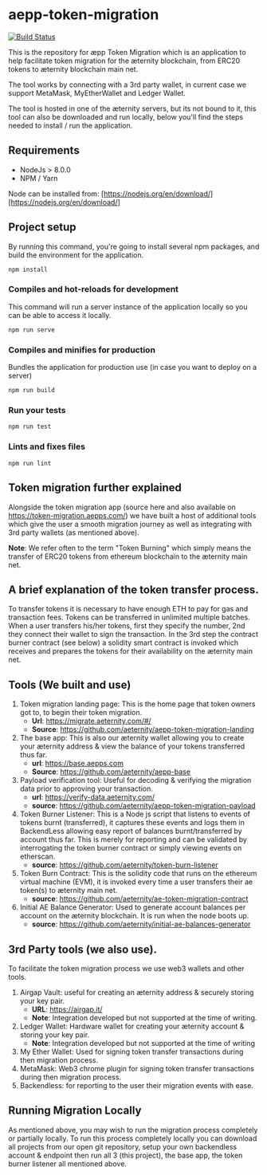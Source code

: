 # aepp-token-migration

[![Build Status](https://ci.aepps.com/job/aepp-token-migration/badge/icon)](https://ci.aepps.com/job/aepp-token-migration/)

This is the repository for æpp Token Migration which is an application to help facilitate token migration for
the æternity blockchain, from ERC20 tokens to æternity blockchain main net.

The tool works by connecting with a 3rd party wallet, in current case we support MetaMask, MyEtherWallet and Ledger
Wallet.

The tool is hosted in one of the æternity servers, but its not bound to it, this tool can also be downloaded and run
locally, below you'll find the steps needed to install / run the application.

## Requirements

- NodeJs > 8.0.0
- NPM / Yarn

Node can be installed from: [https://nodejs.org/en/download/][https://nodejs.org/en/download/] 

## Project setup
By running this command, you're going to install several npm packages, and build the environment for the
application.
```
npm install
```

### Compiles and hot-reloads for development
This command will run a server instance of the application locally so you can be able to access it locally.
```
npm run serve
```

### Compiles and minifies for production
Bundles the application for production use (in case you want to deploy on a server)
```
npm run build
```

### Run your tests
```
npm run test
```

### Lints and fixes files
```
npm run lint
```

## Token migration further explained

Alongside the token migration app (source here and also available on https://token-migration.aepps.com/) 
we have built a host of additional tools which give the user a smooth migration journey as well as 
integrating with 3rd party wallets (as mentioned above).

__Note__: We refer often to the term "Token Burning" which simply means the transfer of ERC20 tokens from ethereum
blockchain to the æternity main net.

## A brief explanation of the token transfer process.

To transfer tokens it is necessary to have enough ETH to pay for gas and transaction fees. Tokens can be transferred
in unlimited multiple batches. When a user transfers his/her tokens, first they specify the number, 2nd they connect
their wallet to sign the transaction. In the 3rd step the contract burner contract (see below) a solidity smart contract 
is invoked which receives and prepares the tokens for their availability on the æternity main net.

## Tools (We built and use)

1. Token migration landing page: This is the home page that token owners got to, to begin their token migration.
    - __Url__: https://migrate.aeternity.com/#/
    - __Source__: https://github.com/aeternity/aepp-token-migration-landing
2. The base app: This is also our æternity wallet allowing you to create your æternity address & view the balance of 
your tokens transferred thus far.
    - __url__: https://base.aepps.com
    - __Source__: https://github.com/aeternity/aepp-base
3. Payload verification tool: Useful for decoding & verifying the migration data prior to approving your transaction.
    - __url__: https://verify-data.aeternity.com/
    - __source__: https://github.com/aeternity/aepp-token-migration-payload
4. Token Burner Listener: This is a Node js script that listens to events of tokens burnt (transferred),
it captures these events and logs them in BackendLess allowing easy report of balances burnt/transferred by 
account thus far. This is merely for reporting and can be validated by interrogating the token burner contract
or simply viewing events on etherscan.
    - __source__: https://github.com/aeternity/token-burn-listener
4. Token Burn Contract: This is the solidity code that runs on the ethereum virtual machine (EVM),
it is invoked every time a user transfers their ae token(s) to æternity main net.
    - __source__: https://github.com/aeternity/ae-token-migration-contract
5. Initial AE Balance Generator: Used to generate account balances per account on the æternity blockchain. It is run 
when the node boots up.
    - __source__: https://github.com/aeternity/initial-ae-balances-generator

## 3rd Party tools (we also use).

To facilitate the token migration process we use web3 wallets and other tools.

1. Airgap Vault: useful for creating an æternity address & securely storing your key pair.
    - __URL__: https://airgap.it/
    - __Note__: Integration developed but not supported at the time of writing.
2. Ledger Wallet: Hardware wallet for creating your æternity account & storing your key pair.
    - __Note__: Integration developed but not supported at the time of writing
3. My Ether Wallet: Used for signing token transfer transactions during then migration process. 
4. MetaMask: Web3 chrome plugin for signing token transfer transactions during then migration process.
5. Backendless: for reporting to the user their migration events with ease.

## Running Migration Locally

As mentioned above, you may wish to run the migration process completely or partially locally.
To run this process completely locally you can download all projects from our open git 
repository, setup your own backendless account & endpoint then run all 3 (this project),
the base app, the token burner listener all mentioned above.

[https://nodejs.org/en/download/]: https://nodejs.org/en/download/
